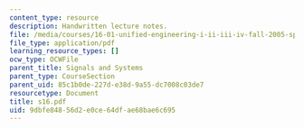 ```yaml
---
content_type: resource
description: Handwritten lecture notes.
file: /media/courses/16-01-unified-engineering-i-ii-iii-iv-fall-2005-spring-2006/9dbfe84856d2e0ce64dfae68bae6c695_s16.pdf
file_type: application/pdf
learning_resource_types: []
ocw_type: OCWFile
parent_title: Signals and Systems
parent_type: CourseSection
parent_uid: 85c1b0de-227d-e38d-9a55-dc7008c03de7
resourcetype: Document
title: s16.pdf
uid: 9dbfe848-56d2-e0ce-64df-ae68bae6c695
---
```

